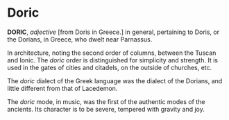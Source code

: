 # Doric

**DORIC**, _adjective_ \[from Doris in Greece.\] in general, pertaining to Doris, or the Dorians, in Greece, who dwelt near Parnassus.

In architecture, noting the second order of columns, between the Tuscan and Ionic. The _doric_ order is distinguished for simplicity and strength. It is used in the gates of cities and citadels, on the outside of churches, etc.

The _doric_ dialect of the Greek language was the dialect of the Dorians, and little different from that of Lacedemon.

The _doric_ mode, in music, was the first of the authentic modes of the ancients. Its character is to be severe, tempered with gravity and joy.